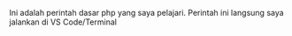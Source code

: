 Ini adalah perintah dasar php yang saya pelajari.
Perintah ini langsung saya jalankan di VS Code/Terminal
